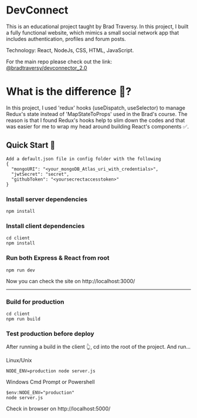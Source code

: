# DevConnect
This is an educational project taught by Brad Traversy. In this project, I built a fully functional website, which mimics a
small social network app that includes authentication, profiles and forum posts. 

Technology: React, NodeJs, CSS, HTML, JavaScript.

For the main repo please check out the link: [@bradtraversy/devconnector_2.0](https://github.com/bradtraversy/devconnector_2.0)

# What is the difference 👻?
In this project, I used 'redux' hooks (useDispatch, useSelector) to manage Redux's state instead of 'MapStateToProps' used in the Brad's course.
The reason is that I found Redux's hooks help to slim down the codes and that was easier for me to wrap my head around building React's components ✅. 

## Quick Start 🦜
    Add a default.json file in config folder with the following
    {
      "mongoURI": "<your_mongoDB_Atlas_uri_with_credentials>",
      "jwtSecret": "secret",
      "githubToken": "<yoursecrectaccesstoken>"
    }
    

### Install server dependencies
    npm install

### Install client dependencies
    cd client
    npm install
    
### Run both Express & React from root
    npm run dev

Now you can check the site on http://localhost:3000/
___

### Build for production

    cd client
    npm run build


### Test production before deploy
After running a build in the client 👆, cd into the root of the project.
And run...

Linux/Unix

    NODE_ENV=production node server.js

Windows Cmd Prompt or Powershell

    $env:NODE_ENV="production"
    node server.js
    
Check in browser on http://localhost:5000/
